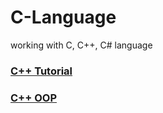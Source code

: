 # C-Language
working with C, C++, C# language
### [C++ Tutorial](https://www.w3schools.in/cplusplus-tutorial/)
### [C++ OOP](https://www.udemy.com/lap-trinh-huong-doi-tuong-c-co-ban-den-nang-cao/)
